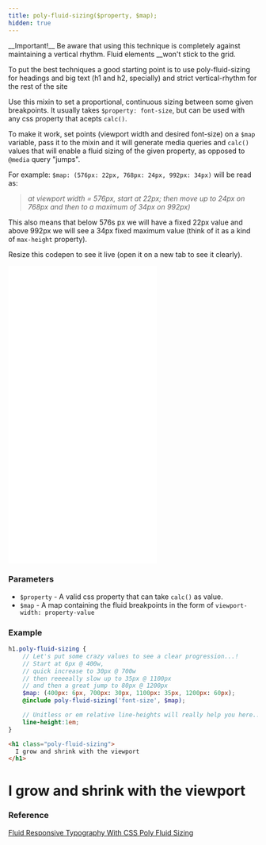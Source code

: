 ```yaml
---
title: poly-fluid-sizing($property, $map);
hidden: true
---
```


<div class="mb alert alert--warning">
  <p>__Important!__ Be aware that using this technique is completely against maintaining a vertical rhythm. Fluid elements __won't stick to the grid.</p>
  <p>To put the best techniques a good starting point is to use poly-fluid-sizing for headings and big text (h1 and h2, specially) and strict vertical-rhythm for the rest of the site</p>
</div>

Use this mixin to set a proportional, continuous sizing between some given breakpoints. It usually takes `$property: font-size`, but can be used with any css property that acepts `calc()`.

To make it work, set points (viewport width and desired font-size) on a `$map` variable, pass it to the mixin and it will generate media queries and `calc()` values that will enable a fluid sizing of the given property, as opposed to `@media` query "jumps".

For example: `$map: (576px: 22px, 768px: 24px, 992px: 34px)` will be read as: 

> _at viewport width = 576px, start at 22px; then move up to 24px on 768px and then to a maximum of 34px on 992px)_

This also means that below 576s px we will have a fixed 22px value and above 992px we will see a 34px fixed maximum value (think of it as a kind of `max-height` property).

Resize this codepen to see it live (open it on a new tab to see it clearly).

<iframe style="height:600px;" scrolling="no" title="Poly Fluid Sizing using linear equations, viewport units and calc()" src="//codepen.io/jakobud/embed/vmKLYb/?height=378&theme-id=light&default-tab=result" frameborder="no" allowtransparency="true" allowfullscreen="true">
  See the Pen <a href='https://codepen.io/jakobud/pen/vmKLYb/'>Poly Fluid Sizing using linear equations, viewport units and calc()</a> by Jake Wilson
  (<a href='https://codepen.io/jakobud'>@jakobud</a>) on <a href='https://codepen.io'>CodePen</a>.
</iframe>

### Parameters

- `$property` - A valid css property that can take `calc()` as value.
- `$map` - A map containing the fluid breakpoints in the form of `viewport-width: property-value`

### Example

```scss
h1.poly-fluid-sizing {
    // Let's put some crazy values to see a clear progression...!
    // Start at 6px @ 400w, 
    // quick increase to 30px @ 700w
    // then reeeeally slow up to 35px @ 1100px 
    // and then a great jump to 80px @ 1200px
    $map: (400px: 6px, 700px: 30px, 1100px: 35px, 1200px: 60px);
    @include poly-fluid-sizing('font-size', $map);

    // Unitless or em relative line-heights will really help you here...
    line-height:1em;
}
```

```html
<h1 class="poly-fluid-sizing">
  I grow and shrink with the viewport
</h1>
```

<h1 class="poly-fluid-sizing">
  I grow and shrink with the viewport
</h1>


### Reference

[Fluid Responsive Typography With CSS Poly Fluid Sizing](https://www.smashingmagazine.com/2017/05/fluid-responsive-typography-css-poly-fluid-sizing/)

